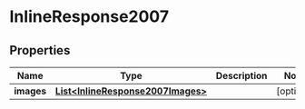 

# InlineResponse2007

## Properties

Name | Type | Description | Notes
------------ | ------------- | ------------- | -------------
**images** | [**List&lt;InlineResponse2007Images&gt;**](InlineResponse2007Images.md) |  |  [optional]




